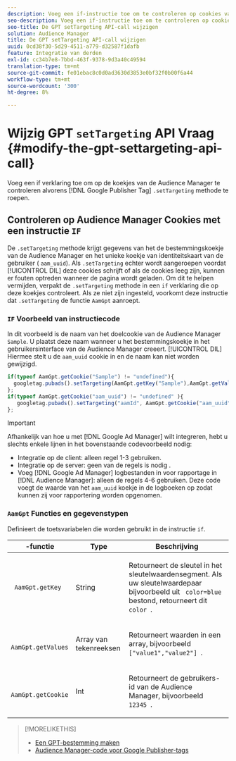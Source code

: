```yaml
---
description: Voeg een if-instructie toe om te controleren op cookies van Audience Managers voordat u de Google Publisher-tag .setTargeting-methode aanroept.
seo-description: Voeg een if-instructie toe om te controleren op cookies van Audience Managers voordat u de Google Publisher-tag .setTargeting-methode aanroept.
seo-title: De GPT setTargeting API-call wijzigen
solution: Audience Manager
title: De GPT setTargeting API-call wijzigen
uuid: 0cd38f30-5d29-4511-a779-d32587f1dafb
feature: Integratie van derden
exl-id: cc34b7e8-7bbd-463f-9378-9d3a40c49594
translation-type: tm+mt
source-git-commit: fe01ebac8c0d0ad3630d3853e0bf32f0b00f6a44
workflow-type: tm+mt
source-wordcount: '300'
ht-degree: 8%

---
```


# Wijzig GPT `setTargeting` API Vraag {#modify-the-gpt-settargeting-api-call}

Voeg een if verklaring toe om op de koekjes van de Audience Manager te controleren alvorens [!DNL Google Publisher Tag] `.setTargeting` methode te roepen.

## Controleren op Audience Manager Cookies met een instructie `IF`

De `.setTargeting` methode krijgt gegevens van het de bestemmingskoekje van de Audience Manager en het unieke koekje van identiteitskaart van de gebruiker ( `aam_uuid`). Als `.setTargeting` echter wordt aangeroepen voordat [!UICONTROL DIL] deze cookies schrijft of als de cookies leeg zijn, kunnen er fouten optreden wanneer de pagina wordt geladen. Om dit te helpen vermijden, verpakt de `.setTargeting` methode in een `if` verklaring die op deze koekjes controleert. Als ze niet zijn ingesteld, voorkomt deze instructie dat `.setTargeting` de functie `AamGpt` aanroept.

### `IF` Voorbeeld van instructiecode

In dit voorbeeld is de naam van het doelcookie van de Audience Manager `Sample`. U plaatst deze naam wanneer u het bestemmingskoekje in het gebruikersinterface van de Audience Manager creeert. [!UICONTROL DIL] Hiermee stelt u de  `aam_uuid` cookie in en de naam kan niet worden gewijzigd.

```js
if(typeof AamGpt.getCookie("Sample") != "undefined"){ 
  googletag.pubads().setTargeting(AamGpt.getKey("Sample"),AamGpt.getValues("Sample")); 
}; 
if(typeof AamGpt.getCookie("aam_uuid") != "undefined" ){ 
   googletag.pubads().setTargeting("aamId", AamGpt.getCookie("aam_uuid")); 
};
```

>[!IMPORTANT]
>
>Afhankelijk van hoe u met [!DNL Google Ad Manager] wilt integreren, hebt u slechts enkele lijnen in het bovenstaande codevoorbeeld nodig:
>
>* Integratie op de client: alleen regel 1-3 gebruiken.
>* Integratie op de server: geen van de regels is nodig .
>* Voeg [!DNL Google Ad Manager] logbestanden in voor rapportage in [!DNL Audience Manager]: alleen de regels 4-6 gebruiken. Deze code voegt de waarde van het `aam_uuid` koekje in de logboeken op zodat kunnen zij voor rapportering worden opgenomen.


### `AamGpt` Functies en gegevenstypen

Definieert de toetsvariabelen die worden gebruikt in de instructie `if`.

<table id="table_881391C9BDDF4FACAFC37A47B14B31A1"> 
 <thead> 
  <tr> 
   <th colname="col1" class="entry"> -functie </th> 
   <th colname="col2" class="entry"> Type </th> 
   <th colname="col3" class="entry"> Beschrijving </th> 
  </tr> 
 </thead>
 <tbody> 
  <tr> 
   <td colname="col1"> <p> <code> AamGpt.getKey </code> </p> </td> 
   <td colname="col2"> <p>String </p> </td> 
   <td colname="col3"> <p>Retourneert de sleutel in het sleutelwaardensegment. Als uw sleutelwaardepaar bijvoorbeeld uit <code> color=blue </code> bestond, retourneert dit <code> color </code>. </p> </td> 
  </tr> 
  <tr> 
   <td colname="col1"> <p> <code> AamGpt.getValues </code> </p> </td> 
   <td colname="col2"> <p>Array van tekenreeksen </p> </td> 
   <td colname="col3"> <p>Retourneert waarden in een array, bijvoorbeeld <code> ["value1","value2"] </code>. </p> </td> 
  </tr> 
  <tr> 
   <td colname="col1"> <p> <code> AamGpt.getCookie </code> </p> </td> 
   <td colname="col2"> <p>Int </p> </td> 
   <td colname="col3"> <p>Retourneert de gebruikers-id van de Audience Manager, bijvoorbeeld <code> 12345 </code>. </p> </td> 
  </tr>
 </tbody>
</table>

>[!MORELIKETHIS]
>
>* [Een GPT-bestemming maken](../../integration/gpt-aam-destination/gpt-aam-create-destination.md)
>* [Audience Manager-code voor Google Publisher-tags](../../integration/gpt-aam-destination/gpt-aam-aamgpt-code.md)

